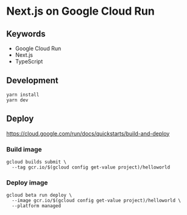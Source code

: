 # Next.js on Google Cloud Run

## Keywords

- Google Cloud Run
- Next.js
- TypeScript

## Development

```
yarn install
yarn dev
```

## Deploy

https://cloud.google.com/run/docs/quickstarts/build-and-deploy

### Build image

```
gcloud builds submit \
  --tag gcr.io/$(gcloud config get-value project)/helloworld
```

### Deploy image

```
gcloud beta run deploy \
  --image gcr.io/$(gcloud config get-value project)/helloworld \
  --platform managed
```
